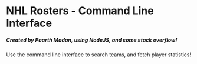 # NHL Rosters - Command Line Interface
##### Created by Paarth Madan, using NodeJS, and some stack overflow!

Use the command line interface to search teams, and fetch player statistics!
